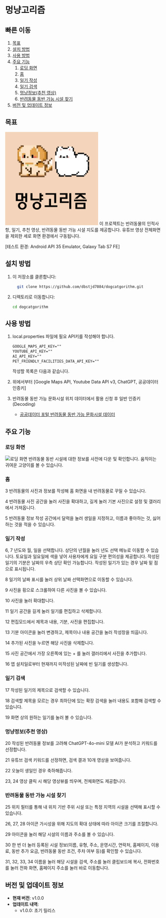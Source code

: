 # 멍냥고리즘

## 빠른 이동
1. [목표](#목표)
2. [설치 방법](#설치-방법)
3. [사용 방법](#사용-방법)
4. [주요 기능](#주요-기능)
    1. [로딩 화면](#로딩-화면)
    2. [홈](#홈)
    3. [일기 작성](#일기-작성)
    4. [일기 검색](#일기-검색)
    5. [멍냥정보(추천 영상)](#멍냥정보(추천-영상))
    6. [반려동물 동반 가능 시설 찾기](#반려동물-동반-가능-시설-찾기)
5. [버전 및 업데이트 정보](#버전-및-업데이트-정보)

## 목표

<img src="https://github.com/dbstjd7084/dogcatgorithm/blob/567e3c7d5176f3a3b88911f062869dc9a4270dd4/images/1%20-%20icon.png" alt="1 - icon" width="300"/>
이 프로젝트는 반려동물의 인적사항, 일기, 추천 영상, 반려동물 동반 가능 시설 지도를 제공합니다.
유튜브 영상 전체화면을 제외한 세로 화면 환경에서 구동됩니다.

[테스트 환경: Android API 35 Emulator, Galaxy Tab S7 FE]

## 설치 방법

1. 이 저장소를 클론합니다:
   ```bash
     git clone https://github.com/dbstjd7084/dogcatgorithm.git
   ```
2. 디렉토리로 이동합니다:
   ```bash
   cd dogcatgorithm
   ```
  
## 사용 방법

1. local.properties 파일에 필요 API키를 작성해야 합니다.

   ```properties
   GOOGLE_MAPS_API_KEY=""
   YOUTUBE_API_KEY=""
   AI_API_KEY=""
   PET_FRIENDLY_FACILITIES_DATA_API_KEY=""
   ```

   작성할 목록은 다음과 같습니다.

2. 위에서부터 [Google Maps API, Youtube Data API v3, ChatGPT, 공공데이터 인증키]

3. 반려동물 동반 가능 문화시설 위치 데이터에서 활용 신청 후 일반 인증키(Decoding)

   - [공공데이터 포털 반려동물 동반 가능 문화시설 데이터](https://www.data.go.kr/data/15111389/fileData.do, "공공데이터 포털 사이트로 이동")
     
## 주요 기능

### 로딩 화면

<img src="https://github.com/dbstjd7084/dogcatgorithm/blob/567e3c7d5176f3a3b88911f062869dc9a4270dd4/images/2%20-%20%EB%A1%9C%EB%94%A9%20%ED%99%94%EB%A9%B4.gif" alt="로딩 화면" width="500"/>
반려동물 동반 시설에 대한 정보를 사전에 다운 및 확인합니다.
움직이는 귀여운 고양이를 볼 수 있습니다.

### 홈

3
반려동물의 사진과 정보를 작성해 홈 화면을 내 반려동물로 꾸밀 수 있습니다.

4
반려동물 사진 공간을 눌러 사진을 확대하고, 길게 눌러 기본 사진으로 설정 및 갤러리에서 가져옵니다.

5
반려동물 정보 작성 공간에서 달력을 눌러 생일을 지정하고, 이름과 좋아하는 것, 싫어하는 것을 적을 수 있습니다.
  
### 일기 작성

6, 7
년도와 월, 일을 선택합니다. 상단의 년월을 눌러 년도 선택 메뉴로 이동할 수 있습니다.
토요일과 일요일에 색을 넣어 사용자에게 요일 구분 편의성을 제공합니다.
작성된 일기의 기분은 날짜의 우측 상단 확인 가능합니다.
작성된 일기가 있는 경우 날짜 밑 점으로 표시됩니다.

8
일기의 날짜 표시를 눌러 상위 날짜 선택화면으로 이동할 수 있습니다.

9
사진을 횡으로 스크롤하여 다른 사진을 볼 수 있습니다.

10
사진을 눌러 확대합니다.

11
일기 공간을 길게 눌러 일기를 편집하고 삭제합니다.

12
편집모드에서 제목과 내용, 기분, 사진을 편집합니다.

13
기분 아이콘을 눌러 변경하고, 제목이나 내용 공간을 눌러 작성창을 띄웁니다.

14
추가된 사진을 누르면 해당 사진을 삭제합니다.

15
사진 공간에서 가장 오른쪽에 있는 + 를 눌러 갤러리에서 사진을 추가합니다.

16
앱 설치일로부터 현재까지 미작성된 날짜에 빈 일기를 생성합니다.

### 일기 검색

17
작성된 일기의 제목으로 검색할 수 있습니다.

18
검색할 제목을 모르는 경우 최하단에 있는 확장 검색을 눌러 내용도 포함해 검색할 수 있습니다.

19
화면 상의 원하는 일기를 눌러 볼 수 있습니다.

### 멍냥정보(추천 영상)

20
작성된 반려동물 정보를 고려해 ChatGPT-4o-mini 모델 AI가 분석하고 키워드를 선정합니다.

21
유튜브 검색 키워드를 선정하면, 검색 결과 10개 영상을 보여줍니다.

22
오늘이 생일인 경우 축하해줍니다.

23, 24
영상 클릭 시 해당 영상뷰를 띄우며, 전체화면도 제공합니다.

### 반려동물 동반 가능 시설 찾기

25
위치 필터를 통해 내 위치 기반 주위 시설 또는 특정 지역의 시설을 선택해 표시할 수 있습니다.

26, 27, 28
아이콘 가시성을 위해 지도의 확대 상태에 따라 아이콘 크기를 조절합니다.

29
아이콘을 눌러 해당 시설의 이름과 주소를 볼 수 있습니다.

30
한 번 더 눌러 등록된 시설 정보(이름, 유형, 주소, 운영시간, 연락처, 홈페이지, 이용료, 동반 추가 요금, 반려동물 동반 조건, 주차 여부 등)를 확인할 수 있습니다.

31, 32, 33, 34
이름을 눌러 해당 시설을 검색, 주소를 눌러 클립보드에 복사, 전화번호를 눌러 전화 화면, 홈페이지 주소를 눌러 바로 이동합니다.

## 버전 및 업데이트 정보

- **현재 버전**: v1.0.0
- **업데이트 내역**:
  - v1.0.0: 초기 릴리스

